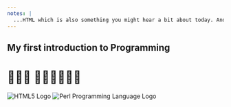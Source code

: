 ```yaml
---
notes: |
  ...HTML which is also something you might hear a bit about today. And another programming language called Perl. If you don't know it, that's no problem for the sake of the story. In fact, you might not even hear about it ever again after this talk, because there are so many different programming languages and technologies out there and it also won't be part of this workshop. What's relevant for the story though is that I had mixed feelings about my introduction to programming back then. Pretty mixed feelings.
---
```


## My first introduction to Programming

# 👩🏾‍💻 👨🏼‍🏫👩🏽‍🏫

![HTML5 Logo](/assets/images/html.png) <!-- .element: class="round-portrait fragment fade-up" style="position: absolute; left: 2em; bottom: 0.5em; background-color: white;"-->
![Perl Programming Language Logo](/assets/images/perl.png) <!-- .element: class="round-portrait fragment fade-up" style="position: absolute; right: 2em; bottom: 0.5em;"-->

<!-- .slide: data-transition="fade-in" -->

